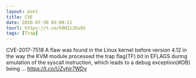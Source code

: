 ```yaml
---
layout: post
title: CVE
date: 2018-07-30 03:00:21
tourl: https://t.co/k9HZz2bu5G
tags: [Trap]
---
```

CVE-2017-7518 A flaw was found in the Linux kernel before version 4.12 in the way the KVM module processed the trap flag(TF) bit in EFLAGS during emulation of the syscall instruction, which leads to a debug exception(#DB) being ... https://t.co/UZvhir7WDy